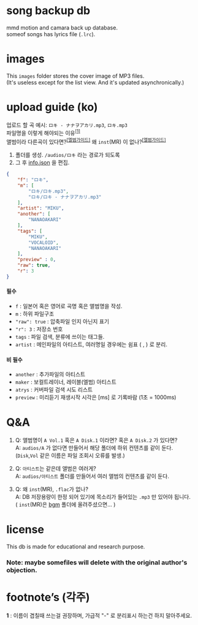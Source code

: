 # song backup db
mmd motion and camara back up database.  
someof songs has lyrics file (`.lrc`).

# images
This `images` folder stores the cover image of MP3 files.  
(It's useless except for the list view. And it's updated asynchronically.)

# upload guide (ko)
업로드 할 곡 예시:
`ロキ - ナナヲアカリ.mp3`,
`ロキ.mp3`  
파일명을 이렇게 해야되는 이유<sup id="a1">[[1]](#f1)</sup>  
앨범이라 다른곡이 있다면?<sup id="a2">[[엘범가이드]](#qa)</sup>
왜 `inst`(MR) 이 없나?<sup id="a2">[[엘범가이드]](#qa)</sup>
1. 폴더를 생성.
`/audios/ロキ` 라는 경로가 되도록
2. 그 후 [info.json](./info.json) 을 편집.

```json
{
    "f": "ロキ",
    "m": [
        "ロキ/ロキ.mp3",
        "ロキ/ロキ - ナナヲアカリ.mp3"
    ],
    "artist": "MIKU",
    "another": [
        "NANAOAKARI"
    ],
    "tags": [
        "MIKU",
        "VOCALOID",
        "NANAOAKARI"
    ],
    "preview" : 0,
    "raw": true,
    "r": 3
}
```
#### 필수
- `f` : 일본어 혹은 영어로 곡명 혹은 앨범명을 작성.
- `m` : 하위 파일구조
- `"raw": true` : 압축파일 인지 아닌지 표기
- `"r": 3` : 저장소 번호
- `tags` : 파일 검색, 분류에 쓰이는 태그들.
- `artist` : 메인파일의 아티스트, 여러명일 경우에는 쉼표 ( , ) 로 분리.

#### 비 필수
- `another` : 추가파일의 아티스트
- `maker` : 보컬트레이너, 레이블(엘범) 아티스트
- `atrys` : 커버파일 검색 시도 리스트
- `preview` : 미리듣기 재생시작 시각은 [ms] 로 기록바람 (1초 = 1000ms)

# Q&A
1. Q: 앨범명이 `A Vol.1` 혹은 `A Disk.1` 이라면?
   혹은 `A Disk.2` 가 있다면?  
   A: `audios/A` 가 없다면 만들어서 해당 폴더에 하위 컨텐츠를 같이 둔다.  
   (`Disk`,`Vol` 같은 이름은 파일 조회시 오류를 발생.)

2. Q: `아티스트`는 같은데 앨범은 여러게?  
   A: `audios/아티스트` 폴더를 만들어서 여러 앨범의 컨텐츠를 같이 둔다.
    
3. Q: 왜 `inst`(MR), `.flac`가 없나?  
   A: DB 저장용량이 한정 되어 있기에 목소리가 들어있는 `.mp3` 만 있어야 됩니다.  
   ( `inst`(MR)은 [bgm](./bgms/) 폴더에 올려주셨으면... )

# license
This db is made for educational and research purpose.
### Note: maybe somefiles will delete with the original author's objection.

# footnote’s (각주)
<b id="f1">1</b> : 이름이 겹칠때 쓰는걸 권장하며, 가급적 "-" 로 분리표시 하는건 하지 말아주세요.  
